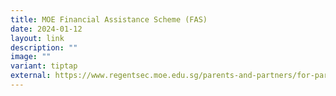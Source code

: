 ```yaml
---
title: MOE Financial Assistance Scheme (FAS)
date: 2024-01-12
layout: link
description: ""
image: ""
variant: tiptap
external: https://www.regentsec.moe.edu.sg/parents-and-partners/for-parents/moe-financial-assistance-scheme-fas/
---
```

